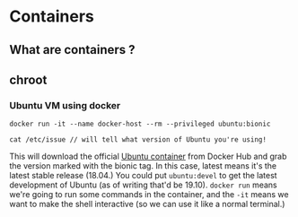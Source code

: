 # Containers

## What are containers ?

## chroot

### Ubuntu VM using docker

```
docker run -it --name docker-host --rm --privileged ubuntu:bionic

cat /etc/issue // will tell what version of Ubuntu you're using!
```

This will download the official [Ubuntu container](https://hub.docker.com/_/ubuntu) from Docker Hub and grab the version marked with the bionic tag. In this case, latest means it's the latest stable release (18.04.) You could put `ubuntu:devel` to get the latest development of Ubuntu (as of writing that'd be 19.10). `docker run` means we're going to run some commands in the container, and the `-it` means we want to make the shell interactive (so we can use it like a normal terminal.)
